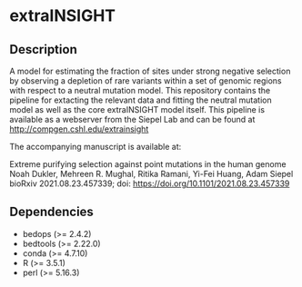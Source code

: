 # extraINSIGHT

## Description
A model for estimating the fraction of sites under strong negative selection by observing a depletion of rare variants within a set of genomic regions with respect to a neutral mutation model. This repository contains the pipeline for extacting the relevant data and fitting the neutral mutation model as well as the core extraINSIGHT model itself. This pipeline is available as a webserver from the Siepel Lab and can be found at http://compgen.cshl.edu/extrainsight

The accompanying manuscript is available at:

Extreme purifying selection against point mutations in the human genome Noah Dukler, Mehreen R. Mughal, Ritika Ramani, Yi-Fei Huang, Adam Siepel bioRxiv 2021.08.23.457339; doi: https://doi.org/10.1101/2021.08.23.457339

## Dependencies
- bedops (>= 2.4.2)
- bedtools (>= 2.22.0)
- conda (>= 4.7.10)
- R (>= 3.5.1)
- perl (>= 5.16.3)
